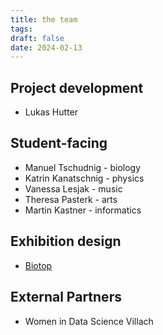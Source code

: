 ```yaml
---
title: the team
tags: 
draft: false
date: 2024-02-13
---
```

## Project development
- Lukas Hutter
## Student-facing
- Manuel Tschudnig - biology
- Katrin Kanatschnig - physics
- Vanessa Lesjak - music
- Theresa Pasterk - arts
- Martin Kastner - informatics

## Exhibition design
- [Biotop](http://biotop.co)

## External Partners
- Women in Data Science Villach

